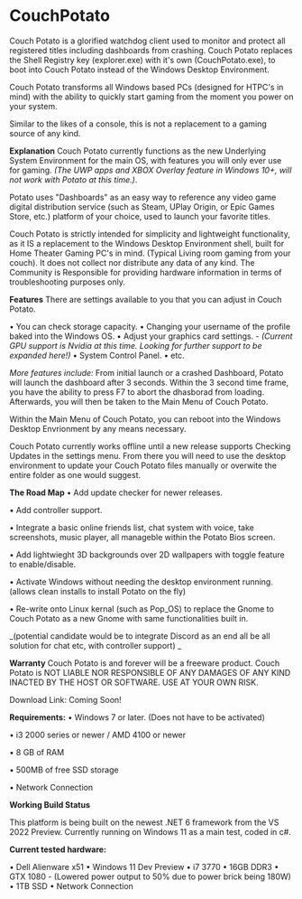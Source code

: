 # CouchPotato
Couch Potato is a glorified watchdog client used to monitor and protect all registered titles including dashboards from crashing. Couch Potato replaces the Shell Registry key (explorer.exe) with it's own (CouchPotato.exe), to boot into Couch Potato instead of the Windows Desktop Environment. 

Couch Potato transforms all Windows based PCs (designed for HTPC's in mind) with the ability to quickly start gaming from the moment you power on your system. 

Similar to the likes of a console, this is not a replacement to a gaming source of any kind. 

**Explanation** 
Couch Potato currently functions as the new Underlying System Environment for the main OS, with features you will only ever use for gaming. 
_(The UWP apps and XBOX Overlay feature in Windows 10+, will not work with Potato at this time.)_.

Potato uses "Dashboards" as an easy way to reference any video game digital distribution service (such as Steam, UPlay Origin, or Epic Games Store, etc.) platform of your choice, used to launch your favorite titles.

Couch Potato is strictly intended for simplicity and lightweight functionality, as it IS a replacement to the Windows Desktop Environment shell, built for Home Theater Gaming PC's in mind. (Typical Living room gaming from your couch). It does not collect nor distribute any data of any kind. The Community is Responsible for providing hardware information in terms of troubleshooting purposes only.

**Features**
There are settings available to you that you can adjust in Couch Potato. 

• You can check storage capacity.
• Changing your username of the profile baked into the Windows OS.
• Adjust your graphics card settings. - _(Current GPU support is Nvidia at this time. Looking for further support to be expanded here!)_
• System Control Panel.
• etc.

_More features include:_ 
From initial launch or a crashed Dashboard, Potato will launch the dashboard after 3 seconds. Within the 3 second time frame, you have the ability to press F7 to abort the dhasborad from loading.  Afterwards, you will then be taken to the Main Menu of Couch Potato. 

Within the Main Menu of Couch Potato, you can reboot into the Windows Desktop Envrionment by any means necessary. 

Couch Potato currently works offline until a new release supports Checking Updates in the settings menu. From there you will need to use the desktop environment to update your Couch Potato files manually or overwite the entire folder as one would suggest.

**The Road Map**
• Add update checker for newer releases.

• Add controller support.

• Integrate a basic online friends list, chat system with voice, take screenshots, music player, all manageble within the Potato Bios screen.

• Add lightwieght 3D backgrounds over 2D wallpapers with toggle feature to enable/disable.

• Activate Windows without needing the desktop environment running. (allows clean installs to install Potato on the fly)

• Re-write onto Linux kernal (such as Pop_OS) to replace the Gnome to Couch Potato as a new Gnome with same functionalities built in.

_(potential candidate would be to integrate Discord as an end all be all solution for chat etc, with controller support) _

**Warranty**
Couch Potato is and forever will be a freeware product. Couch Potato is NOT LIABLE NOR RESPONSIBLE OF ANY DAMAGES OF ANY KIND INACTED BY THE HOST OR SOFTWARE. USE AT YOUR OWN RISK.

Download Link: Coming Soon!

**Requirements:**
• Windows 7 or later.  (Does not have to be activated)

• i3 2000 series or newer / AMD 4100 or newer

• 8 GB of RAM

• 500MB of free SSD storage

• Network Connection


**Working Build Status**

This platform is being built on the newest .NET 6 framework from the VS 2022 Preview. Currently running on Windows 11 as a main test, coded in c#.

**Current tested hardware:**

• Dell Alienware x51
• Windows 11 Dev Preview
• i7 3770
• 16GB DDR3
• GTX 1080 - (Lowered power output to 50% due to power brick being 180W)
• 1TB SSD
• Network Connection
